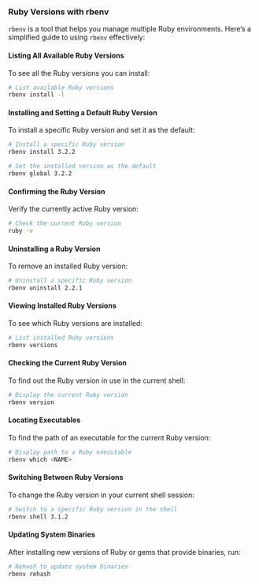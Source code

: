 ### Ruby Versions with rbenv

`rbenv` is a tool that helps you manage multiple Ruby environments. Here’s a simplified guide to using `rbenv` effectively:

#### Listing All Available Ruby Versions

To see all the Ruby versions you can install:

```zsh
# List available Ruby versions
rbenv install -l
```

#### Installing and Setting a Default Ruby Version

To install a specific Ruby version and set it as the default:

```zsh
# Install a specific Ruby version
rbenv install 3.2.2

# Set the installed version as the default
rbenv global 3.2.2
```

#### Confirming the Ruby Version

Verify the currently active Ruby version:

```zsh
# Check the current Ruby version
ruby -v
```

#### Uninstalling a Ruby Version

To remove an installed Ruby version:

```zsh
# Uninstall a specific Ruby version
rbenv uninstall 2.2.1
```

#### Viewing Installed Ruby Versions

To see which Ruby versions are installed:

```zsh
# List installed Ruby versions
rbenv versions
```

#### Checking the Current Ruby Version

To find out the Ruby version in use in the current shell:

```zsh
# Display the current Ruby version
rbenv version
```

#### Locating Executables

To find the path of an executable for the current Ruby version:

```zsh
# Display path to a Ruby executable
rbenv which <NAME>
```

#### Switching Between Ruby Versions

To change the Ruby version in your current shell session:

```zsh
# Switch to a specific Ruby version in the shell
rbenv shell 3.1.2
```

#### Updating System Binaries

After installing new versions of Ruby or gems that provide binaries, run:

```zsh
# Rehash to update system binaries
rbenv rehash
```
